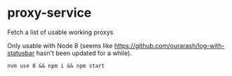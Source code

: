 # proxy-service
Fetch a list of usable working proxys

Only usable with Node 8 (seems like https://github.com/ourarash/log-with-statusbar hasn't been updated for a while).

`nvm use 8 && npm i && npm start`
